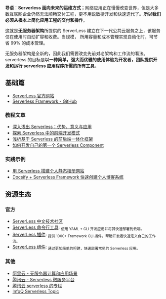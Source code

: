 **导语**：**Serverless 面向未来的运维方式**；网络应用正在慢慢改变世界，但是大多数互联网企业仍然无法顺畅交付工程，更不用说敏捷开发和快速迭代了。**所以我们必须从根本上简化应用工程的交付和操作**。

这就是**无服务器架构**所提供的 ServerLess 建立在下一代公共云服务之上，该服务仅在使用时自动扩容和收费。当规模， 所用容量和成本管理实现自动化时，可节省 99% 的成本管理。

无服务器架构是全新的，因此我们需要改变先前对老架构和工作流的看法。serverless 的目标是**以一种简单，强大而优雅的使用体验为开发者，团队提供开发和运行 serverless 应用程序所需的所有工具**。

## 基础篇

- [ServerLess 官方网站](https://serverless.com/)
- [Serverless Framework - GitHub](https://github.com/serverless/serverless)

### 教程文章

- [深入浅出 Serverless：优势、意义与应用](https://serverlesscloud.cn/blog/2019-12-09-serverless-means-applications/)
- [探索 Serverless 中的前端开发模式]()
- [浅析基于 Serverless 的前后端一体化框架](https://yq.aliyun.com/articles/706958)
- [如何开发自己的第一个 Serverless Component](https://serverlesscloud.cn/best-practice/2019-12-12-how-write-first-serverless-component/)

### 实践示例

- [用 Serverless 搭建个人静态相册网站](https://serverlesscloud.cn/best-practice/2019-12-13-Build-personal-album-website-with-serverless/)
- [Docsify + Serverless Framework 快速创建个人博客系统](https://serverlesscloud.cn/best-practice/2019-12-14-docsify-with-serverless/)

## 资源生态

### 官方

- [ServerLess 中文技术社区](https://serverlesscloud.cn/)
- [ServerLess 命令行工具](https://serverless.com/cli/): <sub>使用 YAML + CLI 开发应用并将其快速部署到云端。</sub>
- [ServerLess 插件](https://serverless.com/plugins/): <sub>提供 1000+ Framework CLI 插件，帮助开发者快速定义自己的工作流。</sub>
- [ServerLess 组件](https://serverless.com/components/): <sub>通过更加简单的担建，快速部署常见的 Serverless 应用。</sub>

### 其他

- [阿里云 - 无服务器计算和应用场景](https://serverless.aliyun.com/)
- [腾讯云 - Serverless 微服务平台](https://cloud.tencent.com/product/tsf-serverless)
- [腾讯云 serverless 的专栏](https://cloud.tencent.com/developer/column/1196)
- [InfoQ Serverless Topic](https://www.infoq.cn/topic/Serverless)
